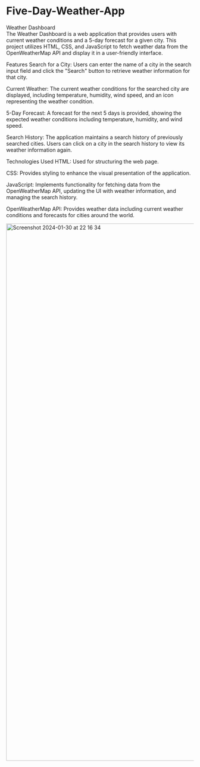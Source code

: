 # Five-Day-Weather-App

Weather Dashboard
<br>
The Weather Dashboard is a web application that provides users with current weather conditions and a 5-day forecast for a given city. This project utilizes HTML, CSS, and JavaScript to fetch weather data from the OpenWeatherMap API and display it in a user-friendly interface.

Features
Search for a City: Users can enter the name of a city in the search input field and click the "Search" button to retrieve weather information for that city.

Current Weather: The current weather conditions for the searched city are displayed, including temperature, humidity, wind speed, and an icon representing the weather condition.

5-Day Forecast: A forecast for the next 5 days is provided, showing the expected weather conditions including temperature, humidity, and wind speed.

Search History: The application maintains a search history of previously searched cities. Users can click on a city in the search history to view its weather information again.

Technologies Used
HTML: Used for structuring the web page.

CSS: Provides styling to enhance the visual presentation of the application.

JavaScript: Implements functionality for fetching data from the OpenWeatherMap API, updating the UI with weather information, and managing the search history.

OpenWeatherMap API: Provides weather data including current weather conditions and forecasts for cities around the world.

<img width="1440" alt="Screenshot 2024-01-30 at 22 16 34" src="https://github.com/georgielill/Five-Day-Weather-App/assets/47761199/77e342f1-0449-45de-a7fe-0ee7edf928de">
